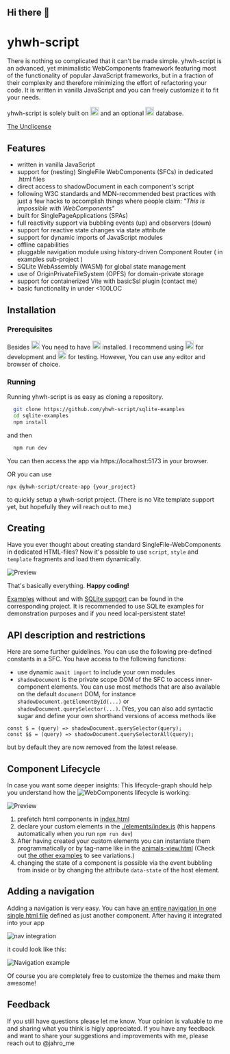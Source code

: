 ## Hi there 👋

# yhwh-script

There is nothing so complicated that it can't be made simple. yhwh-script is an advanced, yet minimalistic WebComponents framework featuring most of the functionality of popular JavaScript frameworks, but in a fraction of their complexity and therefore minimizing the effort of refactoring your code. It is written in vanilla JavaScript and you can freely customize it to fit your needs.

yhwh-script is solely built on <a title="Vite" href="https://vitejs.dev"><img height="20" alt="Vitejs-logo" src="https://vitejs.dev/logo.svg"></a> and an optional <a title="SQLite" href="https://sqlite.org/wasm"><img height="20" alt="SQLite-logo" src="https://sqlite.org/images/sqlite370_banner.gif"></a> database.

[The Unclicense](https://choosealicense.com/licenses/unlicense/)

## Features

- written in vanilla JavaScript
- support for (nesting) SingleFile WebComponents (SFCs) in dedicated .html files
- direct access to shadowDocument in each component's script
- following W3C standards and MDN-recommended best practices with just a few hacks to accomplish things where people claim: *"This is impossible with WebComponents"*
- built for SinglePageApplications (SPAs)
- full reactivity support via bubbling events (up) and observers (down)
- support for reactive state changes via state attribute
- support for dynamic imports of JavaScript modules
- offline capabilities
- pluggable navigation module using history-driven Component Router ( in examples sub-project )
- SQLite WebAssembly (WASM) for global state management
- use of OriginPrivateFileSystem (OPFS) for domain-private storage
- support for containerized Vite with basicSsl plugin (contact me)
- basic functionality in under <100LOC

## Installation

### Prerequisites

Besides <a title="git" href="https://git-scm.com"><img height="20" alt="GIT-logo" src="https://git-scm.com/images/logo@2x.png"></a> You need to have <a title="NodeJS" href="https://nodejs.org"><img height="20" alt="NodeJS-logo" src="https://www.vectorlogo.zone/logos/nodejs/nodejs-ar21.svg"></a> installed. I recommend using <a title="VSCodium" href="https://vscodium.com"><img height="20" alt="VSCodium-logo" src="https://vscodium.com/img/codium_cnl.svg"></a> for development and <a title="chromium" href="https://www.chromium.org/getting-involved/dev-channel/"><img height="20" alt="Chromium-logo" src="https://www.chromium.org/_assets/icon-chromium-96.png"></a> for testing. However, You can use any editor and browser of choice.

### Running 

Running yhwh-script is as easy as cloning a repository.

```bash
  git clone https://github.com/yhwh-script/sqlite-examples
  cd sqlite-examples
  npm install
```
and then

```bash
  npm run dev
```

You can then access the app via https://localhost:5173 in your browser.

OR you can use

```npx @yhwh-script/create-app {your_project}```

to quickly setup a yhwh-script project. (There is no Vite template support yet, but hopefully they will reach out to me.)

## Creating

Have you ever thought about creating standard SingleFile-WebComponents in dedicated HTML-files? Now it's possible to use ```script```, ```style``` and ```template``` fragments and load them dynamically.

![Preview](https://raw.githubusercontent.com/yhwh-script/elements/main/docs/SFC.png)

That's basically everything. **Happy coding!**

[Examples](https://github.com/yhwh-script/examples/tree/main/) without and with [SQLite support](https://github.com/yhwh-script/sqlite-examples/tree/main/) can be found in the corresponding project. It is recommended to use SQLite examples for demonstration purposes and if you need local-persistent state!

## API description and restrictions

Here are some further guidelines. You can use the following pre-defined constants in a SFC. You have access to the following functions:

- use dynamic ```await import``` to include your own modules
- ```shadowDocument``` is the private scope DOM of the SFC to access inner-component elements. You can use most methods that are also available on the default ```document``` DOM, for instance ```shadowDocument.getElementById(...)``` or  ```shadowDocument.querySelector(...)```. (Yes, you can also add syntactic sugar and define your own shorthand versions of access methods like

```
const $ = (query) => shadowDocument.querySelector(query);
const $$ = (query) => shadowDocument.querySelectorAll(query);
```
but by default they are now removed from the latest release.

## Component Lifecycle

In case you want some deeper insights: This lifecycle-graph should help you understand how the ![WebComponents lifecycle](https://developer.mozilla.org/en-US/docs/Web/API/Web_components/Using_custom_elements#custom_element_lifecycle_callbacks) is working:

![Preview](https://raw.githubusercontent.com/yhwh-script/yhwh-script/main/docs/components-lifecycle.png)

1. prefetch html components in [index.html](https://github.com/ProphetsAI/jsonly/blob/main/index.html)
2. declare your custom elements in the [./elements/index.js](https://github.com/yhwh-scrip/yhwh-script/blob/main/elements/index.js) (this happens automatically when you run ```npm run dev```)
3. After having created your custom elements you can instantiate them programmatically or by tag-name like in the [animals-view.html](https://github.com/yhwh-script/examples/blob/main/elements/animals/animals-view.html) (Check out [the other examples](https://github.com/yhwh-script/examples/blob/main/elements/) to see variations.)
4. changing the state of a component is possible via the event bubbling from inside or by changing the attribute ```data-state``` of the host element.

## Adding a navigation 

Adding a navigation is very easy. You can have [an entire navigation in one single html file](https://github.com/yhwh-script/sqlite-examples/blob/main/elements/home/home-navigation.html) defined as just another component. After having it integrated into your app

![nav integration](https://raw.githubusercontent.com/yhwh-script/examples/main/docs/nav-component.png)

it could look like this:

![Navigation example](https://raw.githubusercontent.com/yhwh-script/yhwh-script/main/docs/nav.png)

Of course you are completely free to customize the themes and make them awesome!

## Feedback

If you still have questions please let me know. Your opinion is valuable to me and sharing what you think is higly appreciated.  If you have any feedback and want to share your suggestions and improvements with me, please reach out to @jahro_me 
